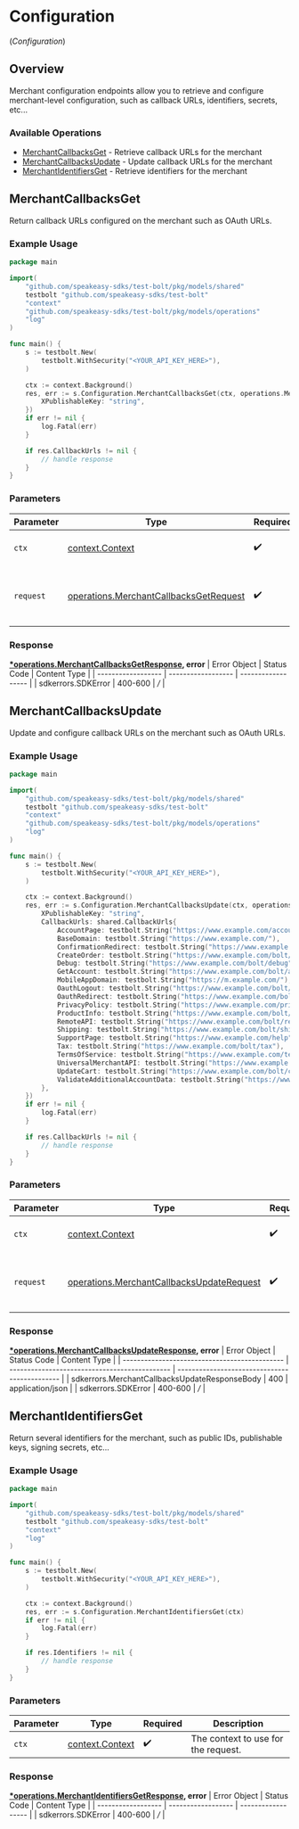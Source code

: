 # Configuration
(*Configuration*)

## Overview

Merchant configuration endpoints allow you to retrieve and configure merchant-level
configuration, such as callback URLs, identifiers, secrets, etc...


### Available Operations

* [MerchantCallbacksGet](#merchantcallbacksget) - Retrieve callback URLs for the merchant
* [MerchantCallbacksUpdate](#merchantcallbacksupdate) - Update callback URLs for the merchant
* [MerchantIdentifiersGet](#merchantidentifiersget) - Retrieve identifiers for the merchant

## MerchantCallbacksGet

Return callback URLs configured on the merchant such as OAuth URLs.


### Example Usage

```go
package main

import(
	"github.com/speakeasy-sdks/test-bolt/pkg/models/shared"
	testbolt "github.com/speakeasy-sdks/test-bolt"
	"context"
	"github.com/speakeasy-sdks/test-bolt/pkg/models/operations"
	"log"
)

func main() {
    s := testbolt.New(
        testbolt.WithSecurity("<YOUR_API_KEY_HERE>"),
    )

    ctx := context.Background()
    res, err := s.Configuration.MerchantCallbacksGet(ctx, operations.MerchantCallbacksGetRequest{
        XPublishableKey: "string",
    })
    if err != nil {
        log.Fatal(err)
    }

    if res.CallbackUrls != nil {
        // handle response
    }
}
```

### Parameters

| Parameter                                                                                            | Type                                                                                                 | Required                                                                                             | Description                                                                                          |
| ---------------------------------------------------------------------------------------------------- | ---------------------------------------------------------------------------------------------------- | ---------------------------------------------------------------------------------------------------- | ---------------------------------------------------------------------------------------------------- |
| `ctx`                                                                                                | [context.Context](https://pkg.go.dev/context#Context)                                                | :heavy_check_mark:                                                                                   | The context to use for the request.                                                                  |
| `request`                                                                                            | [operations.MerchantCallbacksGetRequest](../../pkg/models/operations/merchantcallbacksgetrequest.md) | :heavy_check_mark:                                                                                   | The request object to use for the request.                                                           |


### Response

**[*operations.MerchantCallbacksGetResponse](../../pkg/models/operations/merchantcallbacksgetresponse.md), error**
| Error Object       | Status Code        | Content Type       |
| ------------------ | ------------------ | ------------------ |
| sdkerrors.SDKError | 400-600            | */*                |

## MerchantCallbacksUpdate

Update and configure callback URLs on the merchant such as OAuth URLs.


### Example Usage

```go
package main

import(
	"github.com/speakeasy-sdks/test-bolt/pkg/models/shared"
	testbolt "github.com/speakeasy-sdks/test-bolt"
	"context"
	"github.com/speakeasy-sdks/test-bolt/pkg/models/operations"
	"log"
)

func main() {
    s := testbolt.New(
        testbolt.WithSecurity("<YOUR_API_KEY_HERE>"),
    )

    ctx := context.Background()
    res, err := s.Configuration.MerchantCallbacksUpdate(ctx, operations.MerchantCallbacksUpdateRequest{
        XPublishableKey: "string",
        CallbackUrls: shared.CallbackUrls{
            AccountPage: testbolt.String("https://www.example.com/account"),
            BaseDomain: testbolt.String("https://www.example.com/"),
            ConfirmationRedirect: testbolt.String("https://www.example.com/bolt/redirect"),
            CreateOrder: testbolt.String("https://www.example.com/bolt/order"),
            Debug: testbolt.String("https://www.example.com/bolt/debug"),
            GetAccount: testbolt.String("https://www.example.com/bolt/account"),
            MobileAppDomain: testbolt.String("https://m.example.com/"),
            OauthLogout: testbolt.String("https://www.example.com/bolt/logout"),
            OauthRedirect: testbolt.String("https://www.example.com/bolt/oauth"),
            PrivacyPolicy: testbolt.String("https://www.example.com/privacy-policy"),
            ProductInfo: testbolt.String("https://www.example.com/bolt/product"),
            RemoteAPI: testbolt.String("https://www.example.com/bolt/remote-api"),
            Shipping: testbolt.String("https://www.example.com/bolt/shipping"),
            SupportPage: testbolt.String("https://www.example.com/help"),
            Tax: testbolt.String("https://www.example.com/bolt/tax"),
            TermsOfService: testbolt.String("https://www.example.com/terms-of-service"),
            UniversalMerchantAPI: testbolt.String("https://www.example.com/bolt/merchant-api"),
            UpdateCart: testbolt.String("https://www.example.com/bolt/cart"),
            ValidateAdditionalAccountData: testbolt.String("https://www.example.com/bolt/validate-account"),
        },
    })
    if err != nil {
        log.Fatal(err)
    }

    if res.CallbackUrls != nil {
        // handle response
    }
}
```

### Parameters

| Parameter                                                                                                  | Type                                                                                                       | Required                                                                                                   | Description                                                                                                |
| ---------------------------------------------------------------------------------------------------------- | ---------------------------------------------------------------------------------------------------------- | ---------------------------------------------------------------------------------------------------------- | ---------------------------------------------------------------------------------------------------------- |
| `ctx`                                                                                                      | [context.Context](https://pkg.go.dev/context#Context)                                                      | :heavy_check_mark:                                                                                         | The context to use for the request.                                                                        |
| `request`                                                                                                  | [operations.MerchantCallbacksUpdateRequest](../../pkg/models/operations/merchantcallbacksupdaterequest.md) | :heavy_check_mark:                                                                                         | The request object to use for the request.                                                                 |


### Response

**[*operations.MerchantCallbacksUpdateResponse](../../pkg/models/operations/merchantcallbacksupdateresponse.md), error**
| Error Object                                  | Status Code                                   | Content Type                                  |
| --------------------------------------------- | --------------------------------------------- | --------------------------------------------- |
| sdkerrors.MerchantCallbacksUpdateResponseBody | 400                                           | application/json                              |
| sdkerrors.SDKError                            | 400-600                                       | */*                                           |

## MerchantIdentifiersGet

Return several identifiers for the merchant, such as public IDs, publishable keys, signing secrets, etc...

### Example Usage

```go
package main

import(
	"github.com/speakeasy-sdks/test-bolt/pkg/models/shared"
	testbolt "github.com/speakeasy-sdks/test-bolt"
	"context"
	"log"
)

func main() {
    s := testbolt.New(
        testbolt.WithSecurity("<YOUR_API_KEY_HERE>"),
    )

    ctx := context.Background()
    res, err := s.Configuration.MerchantIdentifiersGet(ctx)
    if err != nil {
        log.Fatal(err)
    }

    if res.Identifiers != nil {
        // handle response
    }
}
```

### Parameters

| Parameter                                             | Type                                                  | Required                                              | Description                                           |
| ----------------------------------------------------- | ----------------------------------------------------- | ----------------------------------------------------- | ----------------------------------------------------- |
| `ctx`                                                 | [context.Context](https://pkg.go.dev/context#Context) | :heavy_check_mark:                                    | The context to use for the request.                   |


### Response

**[*operations.MerchantIdentifiersGetResponse](../../pkg/models/operations/merchantidentifiersgetresponse.md), error**
| Error Object       | Status Code        | Content Type       |
| ------------------ | ------------------ | ------------------ |
| sdkerrors.SDKError | 400-600            | */*                |
